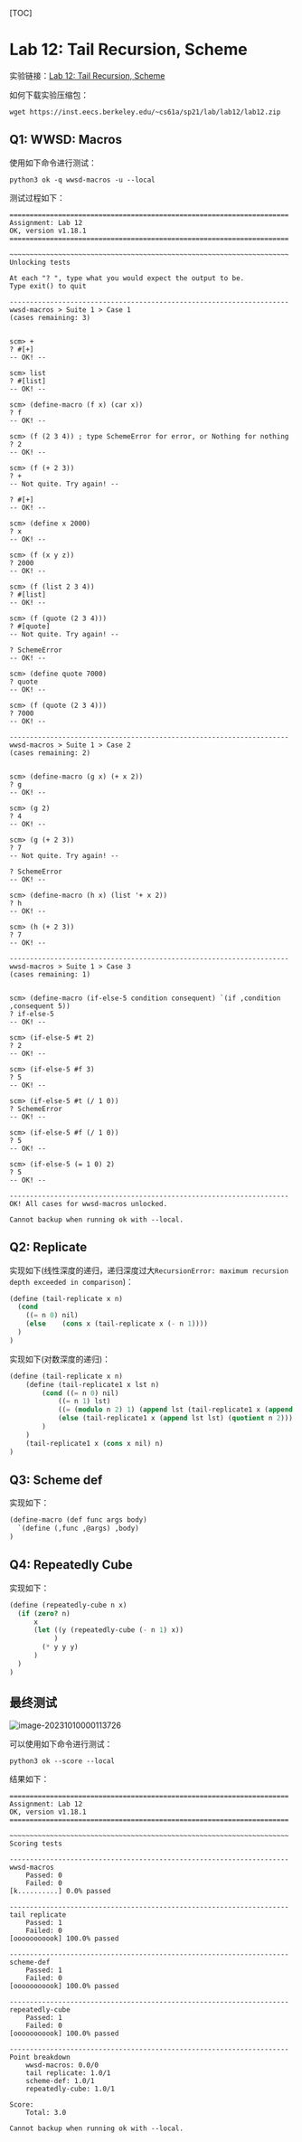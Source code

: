 [TOC]

# Lab 12: Tail Recursion, Scheme

实验链接：[Lab 12: Tail Recursion, Scheme](https://inst.eecs.berkeley.edu/~cs61a/sp21/lab/lab12/)

如何下载实验压缩包：

```shell
wget https://inst.eecs.berkeley.edu/~cs61a/sp21/lab/lab12/lab12.zip
```

## Q1: WWSD: Macros

使用如下命令进行测试：

```shell
python3 ok -q wwsd-macros -u --local
```

测试过程如下：

```shell
=====================================================================
Assignment: Lab 12
OK, version v1.18.1
=====================================================================

~~~~~~~~~~~~~~~~~~~~~~~~~~~~~~~~~~~~~~~~~~~~~~~~~~~~~~~~~~~~~~~~~~~~~
Unlocking tests

At each "? ", type what you would expect the output to be.
Type exit() to quit

---------------------------------------------------------------------
wwsd-macros > Suite 1 > Case 1
(cases remaining: 3)


scm> +
? #[+]
-- OK! --

scm> list
? #[list]
-- OK! --

scm> (define-macro (f x) (car x))
? f
-- OK! --

scm> (f (2 3 4)) ; type SchemeError for error, or Nothing for nothing
? 2
-- OK! --

scm> (f (+ 2 3))
? +
-- Not quite. Try again! --

? #[+]
-- OK! --

scm> (define x 2000)
? x
-- OK! --

scm> (f (x y z))
? 2000
-- OK! --

scm> (f (list 2 3 4))
? #[list]
-- OK! --

scm> (f (quote (2 3 4)))
? #[quote]
-- Not quite. Try again! --

? SchemeError
-- OK! --

scm> (define quote 7000)
? quote
-- OK! --

scm> (f (quote (2 3 4)))
? 7000
-- OK! --

---------------------------------------------------------------------
wwsd-macros > Suite 1 > Case 2
(cases remaining: 2)


scm> (define-macro (g x) (+ x 2))
? g
-- OK! --

scm> (g 2)
? 4
-- OK! --

scm> (g (+ 2 3))
? 7
-- Not quite. Try again! --

? SchemeError
-- OK! --

scm> (define-macro (h x) (list '+ x 2))
? h
-- OK! --

scm> (h (+ 2 3))
? 7
-- OK! --

---------------------------------------------------------------------
wwsd-macros > Suite 1 > Case 3
(cases remaining: 1)


scm> (define-macro (if-else-5 condition consequent) `(if ,condition ,consequent 5))
? if-else-5
-- OK! --

scm> (if-else-5 #t 2)
? 2
-- OK! --

scm> (if-else-5 #f 3)
? 5
-- OK! --

scm> (if-else-5 #t (/ 1 0))
? SchemeError
-- OK! --

scm> (if-else-5 #f (/ 1 0))
? 5
-- OK! --

scm> (if-else-5 (= 1 0) 2)
? 5
-- OK! --

---------------------------------------------------------------------
OK! All cases for wwsd-macros unlocked.

Cannot backup when running ok with --local.
```

## Q2: Replicate

实现如下(线性深度的递归，递归深度过大`RecursionError: maximum recursion depth exceeded in comparison`)：

```scheme
(define (tail-replicate x n)
  (cond 
    ((= n 0) nil)
    (else    (cons x (tail-replicate x (- n 1))))
  )
)
```

实现如下(对数深度的递归)：

```scheme
(define (tail-replicate x n)
    (define (tail-replicate1 x lst n) 
        (cond ((= n 0) nil)
            ((= n 1) lst)
            ((= (modulo n 2) 1) (append lst (tail-replicate1 x (append lst lst) (quotient n 2))))
            (else (tail-replicate1 x (append lst lst) (quotient n 2)))
        )
    )
    (tail-replicate1 x (cons x nil) n)
)
```

## Q3: Scheme def

实现如下：

```scheme
(define-macro (def func args body)
  `(define (,func ,@args) ,body)
)
```

## Q4: Repeatedly Cube

实现如下：

```scheme
(define (repeatedly-cube n x)
  (if (zero? n)
      x
      (let ((y (repeatedly-cube (- n 1) x))
           )
        (* y y y)
      )
  )
)
```

## 最终测试

![image-20231010000113726](./Lab12.assets/image-20231010000113726.png)

可以使用如下命令进行测试：

```shell
python3 ok --score --local
```

结果如下：

```shell
=====================================================================
Assignment: Lab 12
OK, version v1.18.1
=====================================================================

~~~~~~~~~~~~~~~~~~~~~~~~~~~~~~~~~~~~~~~~~~~~~~~~~~~~~~~~~~~~~~~~~~~~~
Scoring tests

---------------------------------------------------------------------
wwsd-macros
    Passed: 0
    Failed: 0
[k..........] 0.0% passed

---------------------------------------------------------------------
tail replicate
    Passed: 1
    Failed: 0
[ooooooooook] 100.0% passed

---------------------------------------------------------------------
scheme-def
    Passed: 1
    Failed: 0
[ooooooooook] 100.0% passed

---------------------------------------------------------------------
repeatedly-cube
    Passed: 1
    Failed: 0
[ooooooooook] 100.0% passed

---------------------------------------------------------------------
Point breakdown
    wwsd-macros: 0.0/0
    tail replicate: 1.0/1
    scheme-def: 1.0/1
    repeatedly-cube: 1.0/1

Score:
    Total: 3.0

Cannot backup when running ok with --local.
```
